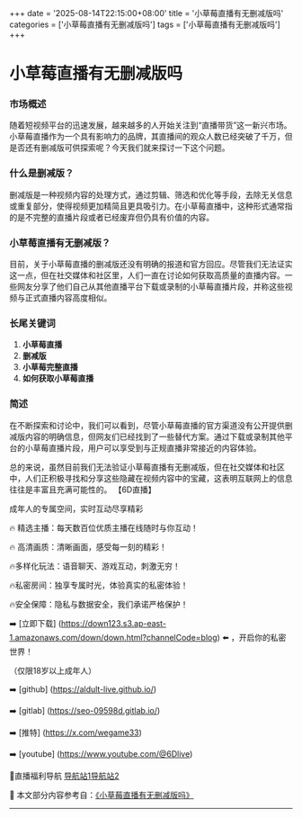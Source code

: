 +++
date = '2025-08-14T22:15:00+08:00'
title = '小草莓直播有无删减版吗'
categories = ['小草莓直播有无删减版吗']
tags = ['小草莓直播有无删减版吗']
+++

# 小草莓直播有无删减版吗

### 市场概述

随着短视频平台的迅速发展，越来越多的人开始关注到“直播带货”这一新兴市场。小草莓直播作为一个具有影响力的品牌，其直播间的观众人数已经突破了千万，但是否还有删减版可供探索呢？今天我们就来探讨一下这个问题。

### 什么是删减版？

删减版是一种视频内容的处理方式，通过剪辑、筛选和优化等手段，去除无关信息或重复部分，使得视频更加精简且更具吸引力。在小草莓直播中，这种形式通常指的是不完整的直播片段或者已经废弃但仍具有价值的内容。

### 小草莓直播有无删减版？

目前，关于小草莓直播的删减版还没有明确的报道和官方回应。尽管我们无法证实这一点，但在社交媒体和社区里，人们一直在讨论如何获取高质量的直播内容。一些网友分享了他们自己从其他直播平台下载或录制的小草莓直播片段，并称这些视频与正式直播内容高度相似。

### 长尾关键词

1. **小草莓直播**
2. **删减版**
3. **小草莓完整直播**
4. **如何获取小草莓直播**

### 简述

在不断探索和讨论中，我们可以看到，尽管小草莓直播的官方渠道没有公开提供删减版内容的明确信息，但网友们已经找到了一些替代方案。通过下载或录制其他平台的小草莓直播片段，用户可以享受到与正规直播非常接近的内容体验。

总的来说，虽然目前我们无法验证小草莓直播有无删减版，但在社交媒体和社区中，人们正积极寻找和分享这些隐藏在视频内容中的宝藏，这表明互联网上的信息往往是丰富且充满可能性的。
【6D直播】

 成年人的专属空间，实时互动尽享精彩

🔥 精选主播：每天数百位优质主播在线随时与你互动！

🔥 高清画质：清晰画面，感受每一刻的精彩！

🔥多样化玩法：语音聊天、游戏互动，刺激无穷！

🔥私密房间：独享专属时光，体验真实的私密体验！

🔥安全保障：隐私与数据安全，我们承诺严格保护！

➡️ [立即下载] (https://down123.s3.ap-east-1.amazonaws.com/down/down.html?channelCode=blog) ⬅️ ，开启你的私密世界！

 （仅限18岁以上成年人）

➡️ [github] (https://aldult-live.github.io/)

➡️ [gitlab] (https://seo-09598d.gitlab.io/)

➡️ [推特] (https://x.com/wegame33)

➡️ [youtube] (https://www.youtube.com/@6Dlive)

🔞直播福利导航   [导航站1](https://webstack-86085a.gitlab.io/)[导航站2](https://onlygit123-2.github.io/)

📘 本文部分内容参考自：[《小草莓直播有无删减版吗》](https://webstack-hugo-9.pages.dev/)

---
